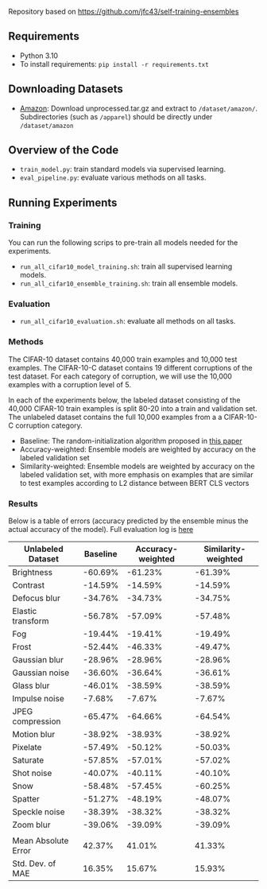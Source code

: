 Repository based on https://github.com/jfc43/self-training-ensembles

## Requirements
* Python 3.10
* To install requirements: `pip install -r requirements.txt`

## Downloading Datasets
* [Amazon](https://www.cs.jhu.edu/~mdredze/datasets/sentiment/): Download unprocessed.tar.gz and extract to `/dataset/amazon/`. Subdirectories (such as `/apparel`) should be directly under `/dataset/amazon`

## Overview of the Code
* `train_model.py`: train standard models via supervised learning.
* `eval_pipeline.py`: evaluate various methods on all tasks. 

## Running Experiments

### Training

You can run the following scrips to pre-train all models needed for the experiments. 
* `run_all_cifar10_model_training.sh`: train all supervised learning models. 
* `run_all_cifar10_ensemble_training.sh`: train all ensemble models.

### Evaluation

* `run_all_cifar10_evaluation.sh`: evaluate all methods on all tasks. 

### Methods

The CIFAR-10 dataset contains 40,000 train examples and 10,000 test examples. The CIFAR-10-C dataset contains 19 different corruptions of the test dataset. For each category of corruption, we will use the 10,000 examples with a corruption level of 5.

In each of the experiments below, the labeled dataset consisting of the 40,000 CIFAR-10 train examples is split 80-20 into a train and validation set. The unlabeled dataset contains the full 10,000 examples from a a CIFAR-10-C corruption category.

- Baseline: The random-initialization algorithm proposed in [this paper](https://arxiv.org/pdf/2106.15728.pdf)
- Accuracy-weighted: Ensemble models are weighted by accuracy on the labeled validation set
- Similarity-weighted: Ensemble models are weighted by accuracy on the labeled validation set, with more emphasis on examples that are similar to test examples according to L2 distance between BERT CLS vectors

### Results 

Below is a table of errors (accuracy predicted by the ensemble minus the actual accuracy of the model). Full evaluation log is [here](evaluation_log.txt)

|Unlabeled Dataset  |Baseline|Accuracy-weighted|Similarity-weighted|
|-------------------|--------|-----------------|-------------------|
|Brightness         |-60.69% |-61.23%          |-61.39%            |
|Contrast           |-14.59% |-14.59%          |-14.59%            |
|Defocus blur       |-34.76% |-34.73%          |-34.75%            |
|Elastic transform  |-56.78% |-57.09%          |-57.48%            |
|Fog                |-19.44% |-19.41%          |-19.49%            |
|Frost              |-52.44% |-46.33%          |-49.47%            |
|Gaussian blur      |-28.96% |-28.96%          |-28.96%            |
|Gaussian noise     |-36.60% |-36.64%          |-36.61%            |
|Glass blur         |-46.01% |-38.59%          |-38.59%            |
|Impulse noise      |-7.68%  |-7.67%           |-7.67%             |
|JPEG compression   |-65.47% |-64.66%          |-64.54%            |
|Motion blur        |-38.92% |-38.93%          |-38.92%            |
|Pixelate           |-57.49% |-50.12%          |-50.03%            |
|Saturate           |-57.85% |-57.01%          |-57.02%            |
|Shot noise         |-40.07% |-40.11%          |-40.10%            |
|Snow               |-58.48% |-57.45%          |-60.25%            |
|Spatter            |-51.27% |-48.19%          |-48.07%            |
|Speckle noise      |-38.39% |-38.32%          |-38.32%            |
|Zoom blur          |-39.06% |-39.09%          |-39.09%            |
|                   |        |                 |                   |
|Mean Absolute Error|42.37%  |41.01%           |41.33%             |
|Std.  Dev. of MAE  |16.35%  |15.67%           |15.93%             |
